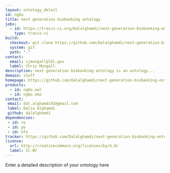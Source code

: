 ```yaml
---
layout: ontology_detail
id: ngbo
title: next generation biobanking ontology
jobs:
  - id: https://travis-ci.org/Dalalghamdi/next-generation-biobanking-ontology
    type: travis-ci
build:
  checkout: git clone https://github.com/Dalalghamdi/next-generation-biobanking-ontology.git
  system: git
  path: "."
contact:
  email: cjmungall@lbl.gov
  label: Chris Mungall
description: next generation biobanking ontology is an ontology...
domain: stuff
homepage: https://github.com/Dalalghamdi/next-generation-biobanking-ontology
products:
  - id: ngbo.owl
  - id: ngbo.obo
contact:
 email: dal.alghamdi92@gmail.com
 label: Dalia Alghamdi
 github: dalalghamdi
dependencies:
 - id: ro
 - id: po
 - id: bfo
tracker: https://github.com/Dalalghamdi/next-generation-biobanking-ontology/issues
license:
  url: http://creativecommons.org/licenses/by/4.0/
  label: CC-BY
---
```


Enter a detailed description of your ontology here
